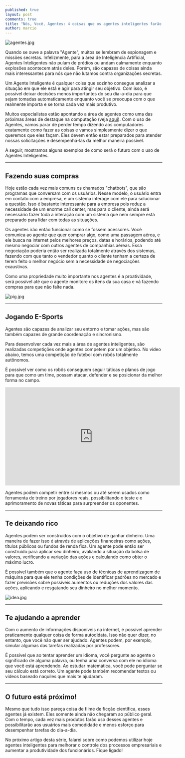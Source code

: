 ```yaml
---
published: true
layout: post
comments: true
title: "Nós, Você, Agentes: 4 coisas que os agentes inteligentes farão por você no futuro próximo!"
author: marcio
---
```


![agentes.jpg]({{site.url}}/assets/Agentes/mesa.jpg)

Quando se ouve a palavra "Agente", muitos se lembram de espionagem e missões secretas.
Infelizmente, para a área de Inteligência Artificial, Agentes Inteligentes não pulam de prédios ou andam calmamente enquanto explosões acontecem atrás deles. Porém, são capazes de coisas ainda mais interessantes para nós que não lutamos contra organizações secretas.

Um Agente Inteligente é qualquer coisa que sozinho consegue analizar a situação em que ele está e agir para atingir seu objetivo. Com isso, é possível deixar decisões menos importantes do seu dia-a-dia para que sejam tomadas automaticamente enquanto você se preocupa com o que realmente importa e se torna cada vez mais produtivo.

Muitos especialistas estão apontando a área de agentes como uma das próximas áreas de destaque na computação (veja
[aqui](http://www.techradar.com/news/world-of-tech/future-tech/goodbye-apps-hello-smart-agents-are-you-ready-for-the-post-app-world-1309611)). Com o uso de Agentes, vamos parar de perder tempo dizendo aos computadores exatamente como fazer as coisas e vamos simplesmente dizer o que queremos que eles façam. Eles devem então estar preparados para atender nossas solicitações e desempenhá-las da melhor maneira possível.

<!-- Conforme as empresas se tornam cada vez mais digitais, é mais cômodo e mais barato se relacionar com os clientes por meios digitais. Automatizar essas relações pode fazer com que o cliente não precise mais ficar dias esperando uma resposta ou possa fazer uma compra com muito mais comodidade.  -->

A seguir, mostramos alguns exemplos de como será o futuro com o uso de Agentes Inteligentes.

---
## Fazendo suas compras

Hoje estão cada vez mais comuns os chamados "chatbots", que são programas que conversam com os usuários. Nesse modelo, o usuário entra em contato com a empresa, e um sistema interage com ele para solucionar a questão. Isso é bastante interessante para a empresa pois reduz a necessidade de um enorme call center, mas para o cliente, ainda será necessário fazer toda a interação com um sistema que nem sempre está preparado para lidar com todas as situações.

Os agentes irão então funcionar como se fossem acessores. Você comunica ao agente que quer comprar algo, como uma passagem aérea, e ele busca na internet pelos melhores preços, datas e horários, podendo até mesmo negociar com outros agentes de companhias aéreas. Essa negociação poderia então ser realizada totalmente através dos sistemas, fazendo com que tanto o vendedor quanto o cliente tenham a certeza de terem feito o melhor negócio sem a necessidade de negociações exaustivas.

Como uma propriedade muito importante nos agentes é a proatividade, será possível até que o agente monitore os itens da sua casa e vá fazendo compras para que não falte nada.

![pig.jpg]({{site.url}}/assets/Agentes/pig.jpg)

---
## Jogando E-Sports

Agentes são capazes de analizar seu entorno e tomar ações, mas são também capazes de grande coordenação e sincronismo.

Para desenvolver cada vez mais a área de agentes inteligentes, são realizadas competições onde agentes competem por um objetivo. No vídeo abaixo, temos uma competição de futebol com robôs totalmente autônomos.

É possível ver como os robôs conseguem seguir táticas e planos de jogo para que como um time, possam atacar, defender e se posicionar da melhor forma no campo.

<iframe width="560" height="315" src="https://www.youtube.com/embed/6BchV1Pk7yc" frameborder="0" allowfullscreen></iframe>

Agentes podem competir entre si mesmos ou até serem usados como ferramenta de treino por jogadores reais, possibilitando o teste e o aprimoramento de novas táticas para surpreender os oponentes.

---
## Te deixando rico

Agentes podem ser construídos com o objetivo de ganhar dinheiro. Uma maneira de fazer isso é através de aplicações financeiras como ações, títulos públicos ou fundos de renda fixa. Um agente pode então ser construído para aplicar seu dinheiro, avaliando a situação da bolsa de valores, verificando a variação das ações e calculando como obter o máximo lucro.

É possível também que o agente faça uso de técnicas de aprendizagem de máquina para que ele tenha condições de identificar padrões no mercado e fazer previsões sobre possíveis aumentos ou reduções dos valores das ações, aplicando e resgatando seu dinheiro no melhor momento.

![idea.jpg]({{site.url}}/assets/Agentes/graph.jpg)

---

## Te ajudando a aprender

Com o aumento de informações disponíveis na internet, é possível aprender praticamente qualquer coisa de forma autodidata. Isso não quer dizer, no entanto, que você não quer ser ajudado. Agentes podem, por exemplo, simular algumas das tarefas realizadas por professores.

É possível que ao tentar aprender um idioma, você pergunte ao agente o significado de alguma palavra, ou tenha uma conversa com ele no idioma que você está aprendendo. Ao estudar matemática, você pode perguntar se seu cálculo está correto. Um agente pode também recomendar textos ou vídeos baseado naquiles que mais te ajudaram.

---
## O futuro está próximo!

Mesmo que tudo isso pareça coisa de filme de ficção científica, esses agentes já existem. Eles somente ainda não chegaram ao público geral. Com o tempo, cada vez mais produtos farão uso desses agentes e possibilitarão aos usuários mais comodidade e menos esforço para desempenhar tarefas do dia-a-dia.

No próximo artigo desta série, falarei sobre como podemos utilizar hoje agentes inteligentes para melhorar o controle dos processos empresariais e aumentar a produtividade dos funcionários. Fique ligado!
